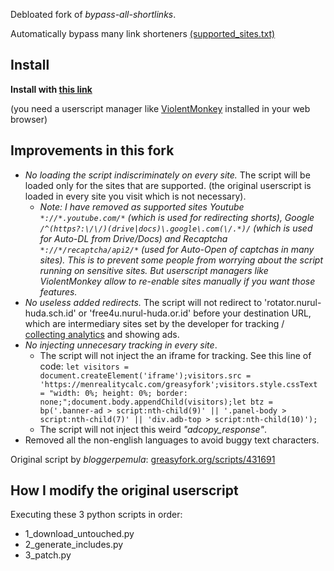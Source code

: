 Debloated fork of *bypass-all-shortlinks*.

Automatically bypass many link shorteners [(supported_sites.txt)](https://codeberg.org/Amm0ni4/bypass-all-shortlinks-debloated/src/branch/main/supported_sites.txt)

## Install
**Install with [this link](https://codeberg.org/Amm0ni4/bypass-all-shortlinks-debloated/raw/branch/main/Bypass_All_Shortlinks.user.js)**

(you need a userscript manager like [ViolentMonkey](https://violentmonkey.github.io/) installed in your web browser)

## Improvements in this fork
- *No loading the script indiscriminately on every site.* The script will be loaded only for the sites that are supported. (the original userscript is loaded in every site you visit which is not necessary).
    - _Note: I have removed as supported sites Youtube `*://*.youtube.com/*` (which is used for redirecting shorts), Google `/^(https?:\/\/)(drive|docs)\.google\.com(\/.*)/` (which is used for Auto-DL from Drive/Docs) and Recaptcha `*://*/recaptcha/api2/*` (used for Auto-Open of captchas in many sites). This is to prevent some people from worrying about the script running on sensitive sites. But userscript managers like ViolentMonkey allow to re-enable sites manually if you want those features._
- *No useless added redirects.* The script will not redirect to 'rotator.nurul-huda.sch.id' or 'free4u.nurul-huda.or.id' before your destination URL, which are intermediary sites set by the developer for tracking / [collecting analytics](https://i.ibb.co/D1zYG1v/topcountry17-04-2023.jpg) and showing ads.
- *No injecting unnecesary tracking in every site*. 
    - The script will not inject the an iframe for tracking. See this line of code: 
```let visitors = document.createElement('iframe');visitors.src = 'https://menrealitycalc.com/greasyfork';visitors.style.cssText = "width: 0%; height: 0%; border: none;";document.body.appendChild(visitors);let btz = bp('.banner-ad > script:nth-child(9)' || '.panel-body > script:nth-child(7)' || 'div.adb-top > script:nth-child(10)');```
    - The script will not inject this weird _"adcopy_response"_.
- Removed all the non-english languages to avoid buggy text characters.

Original script by *bloggerpemula*: [greasyfork.org/scripts/431691](https://greasyfork.org/scripts/431691)

## How I modify the original userscript
Executing these 3 python scripts in order:
- 1_download_untouched.py
- 2_generate_includes.py
- 3_patch.py

